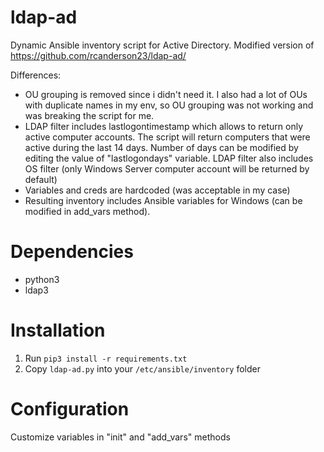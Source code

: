 ldap-ad
==========
Dynamic Ansible inventory script for Active Directory.
Modified version of https://github.com/rcanderson23/ldap-ad/

Differences:
* OU grouping is removed since i didn't need it. I also had a lot of OUs with duplicate names in my env, so OU grouping was not working and was breaking the script for me.
* LDAP filter includes lastlogontimestamp which allows to return only active computer accounts. The script will return computers that were active during the last 14 days. Number of days can be modified by editing the value of "lastlogondays" variable. LDAP filter also includes OS filter (only Windows Server computer account will be returned by default)
* Variables and creds are hardcoded (was acceptable in my case)
* Resulting inventory includes Ansible variables for Windows (can be modified in add_vars method).

Dependencies
==========
* python3
* ldap3

Installation
==========
1. Run `pip3 install -r requirements.txt`
2. Copy `ldap-ad.py` into your `/etc/ansible/inventory` folder


Configuration
==========
Customize variables in "init" and "add_vars" methods
